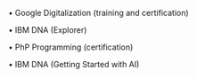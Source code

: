 •	Google Digitalization (training and certification)

•	IBM DNA (Explorer)

•	PhP Programming (certification)

•	IBM DNA (Getting Started with AI)

